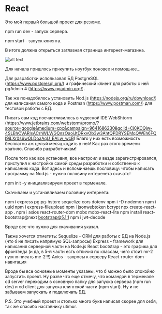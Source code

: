 # React

Это мой первый большой проект для резюме.

npm run dev - запуск сервера.

npm start - запуск клиента.

В итоге должна открыться заглавная страница интернет-магазина.

![alt text](https://github.com/Peterblr/React/blob/master/StartPage.jpg)

Для начала пришлось прикупить ноутбук поновее и помощнее...

Для разработки использовал БД PostgreSQL (https://www.postgresql.org/) и графический клиент для работы с ней pgAdmin 4 (https://www.pgadmin.org/).

Так же понадобилось установить Nod.js (https://nodejs.org/ru/download/) для написания самого кода и Postman (https://www.postman.com/) для тестовой работы с БД.

Писать сам код посчастливилось в чудесной IDE WebShtorm (https://www.jetbrains.com/webstorm/promo/?source=google&medium=cpc&campaign=9641686230&gclid=Cj0KCQjw-4SLBhCVARIsACrhWLWGQnzOaoiJtDRxvOb3w3AhtQPDRYSEMqQWEh6FQI9iLXr0s6wQLDoaAqU_EALw_wcB)
Благо у них есть возможность бесплатно аж целый месяц кодить в ней! Как раз этого времени хватило. Спасибо разработчикам!

После того как все установил, все настроил и везде зарегистрировался, приступил к настройке самой среды разработки и собственно к написанию кода. Вот здесь и вспоминаешь пословицу: чтобы написать программу на Nod.js - нужно половину интеренета скачать!

npm init -y инициализируем проект в терменале.

Скачиваем и устанавливаем половину интернета: 

 npm i express pg pg-hstore sequelize cors dotenv
 npm i -D nodemon
 npm i uuid
 npm i express-fileupload
 npm i jsonwebtoken bcrypt
 npx create-react-app .
 npm i axios react-router-dom mobx mobx-react-lite
 npm install react-bootstrap@next bootstrap@5.1.1
 npm i jwt-decode
 
 Вроде все что нужно для скачивания указал.
 
 Также хочется отметить:
    Sequelize - ORM для работы с БД на Node.js (что б не писать напрямую SQL-запросы)
    Express - framework для написания серверной части на Node.js
    React bootstrap - это графика для фронтэнда (и да, в 5-й части есть отличия по классам, чего стоит mr-2 нужно писать me-2!!!)
    Axios - запросы к серверу
    React-router-dom - навигация
    
Вроде бы все основные моменты указаны, что б можно было спокойно запустить проект.
Ну разве что еще отмечу, что командой в терменале cd server переходим в основную папку для запуска сервера (npm run dev) и cd client для запуска клинтской части (npm start). Ну и не забываем запускать и подключать БД.

P.S. Это учебный проект и столько много букв написал скорее для себя, так же спасибо наставнику utimur.
